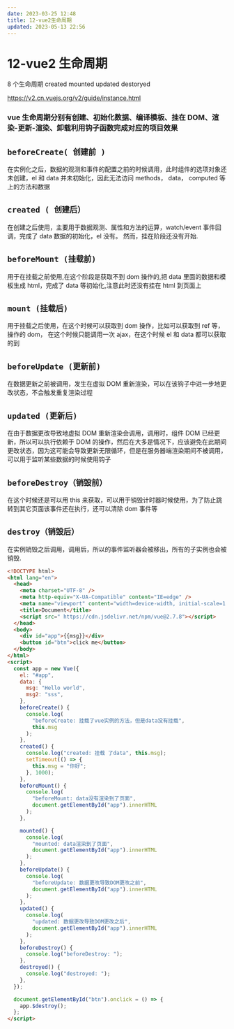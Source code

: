 ```yaml
---
date: 2023-03-25 12:48
title: 12-vue2生命周期
updated: 2023-05-13 22:56
---
```


# 12-vue2 生命周期

8 个生命周期
created mounted updated destoryed

https://v2.cn.vuejs.org/v2/guide/instance.html

### vue 生命周期分别有创建、初始化数据、编译模板、挂在 DOM、渲染-更新-渲染、卸载利用钩子函数完成对应的项目效果

## `beforeCreate( 创建前 )`

在实例化之后，数据的观测和事件的配置之前的时候调用，此时组件的选项对象还未创建，el 和 data 并未初始化，因此无法访问 methods， data， computed 等上的方法和数据

## `created ( 创建后）`

在创建之后使用，主要用于数据观测、属性和方法的运算，watch/event 事件回调，完成了 data 数据的初始化，el 没有。 然而，挂在阶段还没有开始.

## `beforeMount (挂载前)`

用于在挂载之前使用,在这个阶段是获取不到 dom 操作的,把 data 里面的数据和模板生成 html，完成了 data 等初始化,注意此时还没有挂在 html 到页面上

## `mount (挂载后)`

用于挂载之后使用，在这个时候可以获取到 dom 操作，比如可以获取到 ref 等，操作的 dom， 在这个时候只能调用一次 ajax，在这个时候 el 和 data 都可以获取的到

## `beforeUpdate (更新前)`

在数据更新之前被调用，发生在虚拟 DOM 重新渲染，可以在该钩子中进一步地更改状态，不会触发重复渲染过程

## `updated (更新后)`

在由于数据更改导致地虚拟 DOM 重新渲染会调用，调用时，组件 DOM 已经更新，所以可以执行依赖于 DOM 的操作，然后在大多是情况下，应该避免在此期间更改状态，因为这可能会导致更新无限循环，但是在服务器端渲染期间不被调用，可以用于监听某些数据的时候使用钩子

## `beforeDestroy（销毁前）`

在这个时候还是可以用 this 来获取，可以用于销毁计时器时候使用，为了防止跳转到其它页面该事件还在执行，还可以清除 dom 事件等

## `destroy（销毁后）`

在实例销毁之后调用，调用后，所以的事件监听器会被移出，所有的子实例也会被销毁.

```html
<!DOCTYPE html>
<html lang="en">
  <head>
    <meta charset="UTF-8" />
    <meta http-equiv="X-UA-Compatible" content="IE=edge" />
    <meta name="viewport" content="width=device-width, initial-scale=1.0" />
    <title>Document</title>
    <script src=" https://cdn.jsdelivr.net/npm/vue@2.7.8"></script>
  </head>
  <body>
    <div id="app">{{msg}}</div>
    <button id="btn">click me</button>
  </body>
</html>
<script>
  const app = new Vue({
    el: "#app",
    data: {
      msg: "Hello world",
      msg2: "sss",
    },
    beforeCreate() {
      console.log(
        "beforeCreate: 挂载了vue实例的方法，但是data没有挂载",
        this.msg
      );
    },
    created() {
      console.log("created: 挂载 了data", this.msg);
      setTimeout(() => {
        this.msg = "你好";
      }, 1000);
    },
    beforeMount() {
      console.log(
        "beforeMount: data没有渲染到了页面",
        document.getElementById("app").innerHTML
      );
    },

    mounted() {
      console.log(
        "mounted: data渲染到了页面",
        document.getElementById("app").innerHTML
      );
    },
    beforeUpdate() {
      console.log(
        "beforeUpdate: 数据更改导致DOM更改之前",
        document.getElementById("app").innerHTML
      );
    },
    updated() {
      console.log(
        "updated: 数据更改导致DOM更改之后",
        document.getElementById("app").innerHTML
      );
    },
    beforeDestroy() {
      console.log("beforeDestroy: ");
    },
    destroyed() {
      console.log("destroyed: ");
    },
  });

  document.getElementById("btn").onclick = () => {
    app.$destroy();
  };
</script>

```
